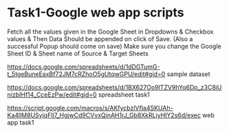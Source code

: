 # Task1-Google web app scripts
Fetch all the values given in the Google Sheet in Dropdowns & Checkbox values & Then Data Should be appended on click of Save. (Also a successful Popup should come on save)
Make sure you change the Google Sheet ID & Sheet name of Source & Target Sheets

https://docs.google.com/spreadsheets/d/1dDGTumG-t_5tgeBuneEaxBf72JM7cRZhoO5gUtqwGPU/edit#gid=0 sample dataset

https://docs.google.com/spreadsheets/d/1BX627Oo9lTZV9hYq6Dp_z3C8iUnizbIHf14_CceEzPw/edit#gid=0 spreadsheet task1

https://script.google.com/macros/s/AKfycbzlVfla4SKUAh-Ka4llM8USyjqFIl7_HgjwCd9CVvxQinAH1rJ_Gb8XkRLjyHIY2s6d/exec web app task1
